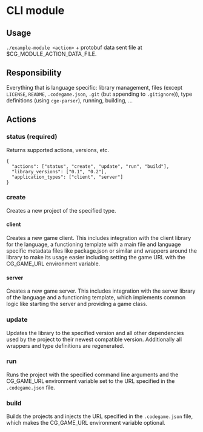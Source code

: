 # CLI module

## Usage

`./example-module <action>` + protobuf data sent file at $CG_MODULE_ACTION_DATA_FILE.

## Responsibility

Everything that is language specific: library management, files (except `LICENSE`, `README`, `.codegame.json`, `.git` (but appending to `.gitignore`)),
type definitions (using `cge-parser`), running, building, …

## Actions

### status (required)

Returns supported actions, versions, etc.

```jsonc
{
  "actions": ["status", "create", "update", "run", "build"],
  "library_versions": ["0.1", "0.2"],
  "application_types": ["client", "server"]
}
```

### create

Creates a new project of the specified type.

#### client

Creates a new game client. This includes integration with the client library for the language,
a functioning template with a main file and language specific metadata files like package.json
or similar and wrappers around the library to make its usage easier including setting the game URL with
the CG_GAME_URL environment variable.

#### server

Creates a new game server. This includes integration with the server library of the language and a functioning template,
which implements common logic like starting the server and providing a game class.

### update

Updates the library to the specified version and all other dependencies used by the project to
their newest compatible version. Additionally all wrappers and type definitions are regenerated.

### run

Runs the project with the specified command line arguments and the CG_GAME_URL environment variable set
to the URL specified in the `.codegame.json` file.

### build

Builds the projects and injects the URL specified in the `.codegame.json` file,
which makes the CG_GAME_URL environment variable optional.
